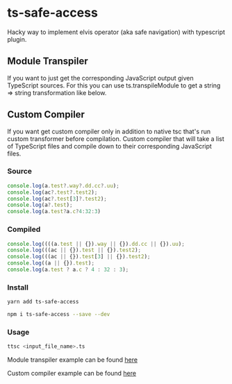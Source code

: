 # ts-safe-access

Hacky way to implement elvis operator (aka safe navigation) with typescript plugin.

## Module Transpiler
If you want to just get the corresponding JavaScript output given TypeScript sources. 
For this you can use ts.transpileModule to get a string => string transformation like below.

## Custom Compiler
If you want get custom compiler only in addition to native tsc that's run custom transformer before compilation.
Custom compiler that will take a list of TypeScript files and compile 
down to their corresponding JavaScript files.

### Source

```js
console.log(a.test?.way?.dd.cc?.uu);
console.log(ac?.test?.test2);
console.log(ac?.test[3]?.test2);
console.log(a?.test);
console.log(a.test?a.c?4:32:3)
```


### Compiled

```js
console.log((((a.test || {}).way || {}).dd.cc || {}).uu);
console.log(((ac || {}).test || {}).test2);
console.log(((ac || {}).test[3] || {}).test2);
console.log((a || {}).test);
console.log(a.test ? a.c ? 4 : 32 : 3);
```

### Install

```bash
yarn add ts-safe-access
```

```bash
npm i ts-safe-access --save --dev
```

### Usage

```bash
ttsc <input_file_name>.ts
```

Module transpiler example can be found [here](test/module-transpiler.ts)

Custom compiler example can be found [here](src/custom-compiler.ts)

